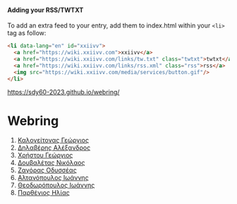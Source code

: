 #### Adding your RSS/TWTXT

To add an extra feed to your entry, add them to index.html within your `<li>` tag as follow:

```html
<li data-lang="en" id="xxiivv">
  <a href="https://wiki.xxiivv.com">xxiivv</a>
  <a href="https://wiki.xxiivv.com/links/tw.txt" class="twtxt">twtxt</a>
  <a href="https://wiki.xxiivv.com/links/rss.xml" class="rss">rss</a>
  <img src="https://wiki.xxiivv.com/media/services/button.gif"/>
</li>
```
https://sdy60-2023.github.io/webring/

# Webring
<!DOCTYPE html>
<html lang="en" id="rss">
	<head>
		<meta charset="utf-8">
		<meta name="viewport" content="width=device-width, initial-scale=1.0">
		<link rel="con" type="image/png" sizes="100x100" href="favicon.ico">
		<link rel="apple-touch-icon" type="image/png" sizes="100x100" href="favicon.ico">
	</head>
	<body id="twtxt">
		<ol id="icons">
			<li data-lang="en" id="gkalog">
				<a href="https://gkalogeitonas.github.io/online-cv/">Καλογείτονας Γεώργιος</a>
			</li>
			<li data-lang="en" id="Maurphal">
                             <a href="https://github.com/Maurphal/Maurphal/">Δηλαβέρης Αλέξανδρος</a>
			</li>
			<li data-lang="en" id="giorgos-christou">
				<a href="https://giorgos-christou.github.io/best-resume-ever/">Χρήστου Γεώργιος</a>
			</li>
			</li>
			<li data-lang="en" id="nikos7887">
				<a href="https://nikos7887.github.io/nikdouv/">Δουβαλέτας Νικόλαος</a>
			</li>
			<li data-lang="en" id="odyszagoras">
				<a href="https://github.com/odyszagoras/Odysseas-Zagoras-CV/">Ζαγόρας Οδυσσέας</a>
			</li>
			<li data-lang="en" id="std159312">
				<a href="https://std159312.github.io">Αλτανόπουλος Ιωάννης</a>
			</li>
			<li data-lang="en" id="ioannistheodoropoulos">
				<a href="https://ioannistheodoropoulos.github.io">Θεοδωρόπουλος Ιωάννης</a>
			</li>
			<li data-lang="en" id="iparthenios">
				<a href="https://iparthenios.github.io/online-cv/">Παρθένιος Ηλίας</a>
			</li>
		</ol>
		<!--
		<footer>
			<p class="readme">
				This webring is an attempt to inspire artists &amp; developers to build their websites and share traffic amongst each other. The ring welcomes <b>hand-crafted wikis and portfolios</b>.
			</p>
			<p>
				To add yourself to the ring, submit a <a href="https://github.com/XXIIVV/webring#join-the-webring" target="_blank">pull request</a>.<br />
				Looking for something specific, use the <a href="https://lieu.cblgh.org" target="_blank">search</a>.<br />
				Found a broken link, please <a href="https://github.com/XXIIVV/webring/issues/new" target="_blank">report it</a>.<br /><br />
				<a href="#icons">Show icons</a> | <a href="#twtxt">Show twtxt</a> | <a href="#rss">Show rss</a><span class="hide"> | <a href="#">Hide Feeds</a></span> | <a href="https://lieu.cblgh.org/random" target="_blank">Random</a>
			</p>
			<!-- <img id="icon" src="icon.black.large.svg" alt="icon"/>
		</footer>
			--!>
	</body>
</html>
